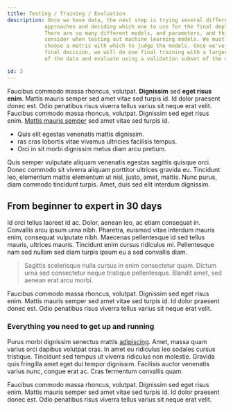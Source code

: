 ```yaml
---
title: Testing / Training / Evaluation
description: Once we have data, the next step is trying several different
            approaches and deciding which one to use for the final deployment.
            There are so many different models, and parameters, and things to
            consider when testing out machine learning models. We must also
            choose a metric with which to judge the models. Once we've made our
            final decision, we will do one final training with a larger subset
            of the data and evaluate using a validation subset of the data.

id: 3
---
```


Faucibus commodo massa rhoncus, volutpat.
**Dignissim** sed **eget risus enim**.
Mattis mauris semper sed amet vitae sed turpis id. Id dolor praesent
donec est. Odio penatibus risus viverra tellus varius sit neque erat
velit. Faucibus commodo massa rhoncus, volutpat. Dignissim sed eget
risus enim. [Mattis mauris semper](#) sed amet vitae sed
turpis id.  

- Quis elit egestas venenatis mattis dignissim.
- ras cras lobortis vitae vivamus ultricies facilisis tempus.
- Orci in sit morbi dignissim metus diam arcu pretium.

Quis semper vulputate aliquam venenatis egestas sagittis quisque orci.
Donec commodo sit viverra aliquam porttitor ultrices gravida eu.
Tincidunt leo, elementum mattis elementum ut nisl, justo, amet,
mattis. Nunc purus, diam commodo tincidunt turpis. Amet, duis sed elit
interdum dignissim.

## From beginner to expert in 30 days

Id orci tellus laoreet id ac. Dolor, aenean leo, ac etiam consequat
in. Convallis arcu ipsum urna nibh. Pharetra, euismod vitae interdum
mauris enim, consequat vulputate nibh. Maecenas pellentesque id sed
tellus mauris, ultrices mauris. Tincidunt enim cursus ridiculus mi.
Pellentesque nam sed nullam sed diam turpis ipsum eu a sed convallis
diam.

> Sagittis scelerisque nulla cursus in enim consectetur quam. Dictum 
urna sed consectetur neque tristique pellentesque. Blandit amet, 
sed aenean erat arcu morbi.

Faucibus commodo massa rhoncus, volutpat. Dignissim sed eget risus
enim. Mattis mauris semper sed amet vitae sed turpis id. Id dolor
praesent donec est. Odio penatibus risus viverra tellus varius sit
neque erat velit.

### Everything you need to get up and running

Purus morbi dignissim senectus mattis [adipiscing](#).
Amet, massa quam varius orci dapibus volutpat cras. In amet eu
ridiculus leo sodales cursus tristique. Tincidunt sed tempus ut
viverra ridiculus non molestie. Gravida quis fringilla amet eget dui
tempor dignissim. Facilisis auctor venenatis varius nunc, congue erat
ac. Cras fermentum convallis quam.

Faucibus commodo massa rhoncus, volutpat. Dignissim sed eget risus
enim. Mattis mauris semper sed amet vitae sed turpis id. Id dolor
praesent donec est. Odio penatibus risus viverra tellus varius sit
neque erat velit.